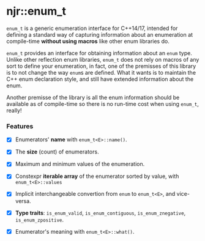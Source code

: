 njr::enum_t
======

`enum_t` is a generic enumeration interface for C++14/17, intended for defining a standard
way of capturing information about an enumeration at compile-time **without using macros** like other
enum libraries do.

`enum_t` provides an interface for obtaining information about an `enum` type.
Unlike other reflection enum libraries, `enum_t` does not rely on macros of any sort to
define your enumeration, in fact, one of the premisses of this library is to not change the way
`enum`s are defined. What it wants is to maintain the C++ enum declaration style, and still have
extended information about the enum.

Another premisse of the library is all the enum information should be available as of compile-time
so there is no run-time cost when using `enum_t`, really!


### Features

- [X] Enumerators' **name** with `enum_t<E>::name()`.
- [X] The **size** (count) of enumerators.
- [X] Maximum and minimum values of the enumeration.
- [X] Constexpr **iterable array** of the enumerator sorted by value, with `enum_t<E>::values`
- [X] Implicit interchangeable convertion from `enum` to `enum_t<E>`, and vice-versa.
- [X] **Type traits**: `is_enum_valid`, `is_enum_contiguous`, `is_enum_znegative`, `is_enum_zpositive`.
- [X] Enumerator's meaning with `enum_t<E>::what()`.

